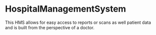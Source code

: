 # HospitalManagementSystem
This HMS allows for easy access to reports or scans as well patient data and is built from the perspective of a doctor.
